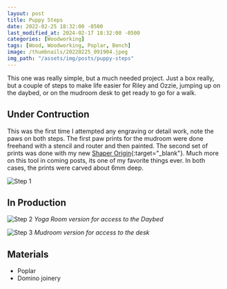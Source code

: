 ```yaml
---
layout: post
title: Puppy Steps
date: 2022-02-25 18:32:00 -0500
last_modified_at: 2024-02-17 18:32:00 -0500
categories: [Woodworking]
tags: [Wood, Woodworking, Poplar, Bench]
image: /thumbnails/20220225_091904.jpeg
img_path: "/assets/img/posts/puppy-steps"
---
```


This one was really simple, but a much needed project.  Just a box really, but a couple of steps to make life easier for Riley and Ozzie, jumping up on the daybed, or on the mudroom desk to get ready to go for a walk.

## Under Contruction

This was the first time I attempted any engraving or detail work, note the paws on both steps.  The first paw prints for the mudroom were done freehand with a stencil and router and then painted.  The second set of prints was done with my new [Shaper Origin]{:target="_blank"}.  Much more on this tool in coming posts, its one of my favorite things ever.  In both cases, the prints were carved about 6mm deep.

![Step 1][Step 1]

## In Production

![Step 2][Step 2]
_Yoga Room version for access to the Daybed_

![Step 3][Step 3]
_Mudroom version for access to the desk_

## Materials

- Poplar
- Domino joinery
  
[Step 1]: 20220225_091904.jpeg
[Step 2]: IMG_0543.jpeg
[Step 3]: IMG_0545.jpeg

[Shaper Origin]: https://www.shapertools.com/en-ca/
